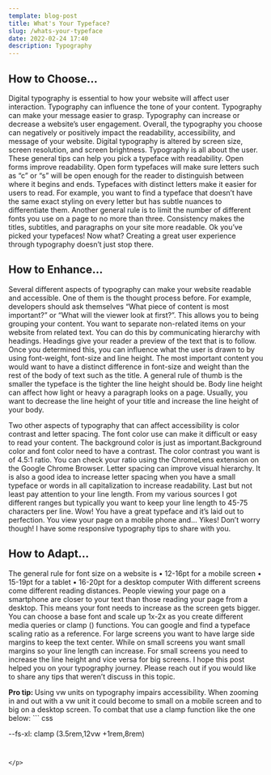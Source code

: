 ```yaml
---
template: blog-post
title: What's Your Typeface?
slug: /whats-your-typeface
date: 2022-02-24 17:40
description: Typography
---
```



## How to Choose…
<p> Digital typography is essential to how your website will affect user interaction. Typography can influence the tone of your content.  Typography can make your message easier to grasp. Typography can increase or decrease a website’s user engagement. Overall, the typography you choose can negatively or positively impact the readability, accessibility, and message of your website.  Digital typography is altered by screen size, screen resolution, and screen brightness. Typography is all about the user. These general tips can help you pick a typeface with readability. Open forms improve readability. Open form typefaces will make sure letters such as “c” or “s” will be open enough for the reader to distinguish between where it begins and ends. Typefaces with distinct letters make it easier for users to read. For example, you want to find a typeface that doesn’t have the same exact styling on every letter but has subtle nuances to differentiate them. Another general rule is to limit the number of different fonts you use on a page to no more than three. Consistency makes the titles, subtitles, and paragraphs on your site more readable.  Ok you’ve picked your typefaces! Now what? Creating a great user experience through typography doesn’t just stop there. </p>


## How to Enhance…


<p> Several different aspects of typography can make your website readable and accessible. One of them is the thought process before. For example, developers should ask themselves “What piece of content is most important?” or “What will the viewer look at first?”.   This allows you to being grouping your content.  You want to separate non-related items on your website from related text. You can do this by communicating hierarchy with headings. Headings give your reader a preview of the text that is to follow. Once you determined this, you can influence what the user is drawn to by using font-weight, font-size and line height. The most important content you would want to have a distinct difference in font-size and weight than the rest of the body of text such as the title. A general rule of thumb is the smaller the typeface is the tighter the line height should be. Body line height can affect how light or heavy a paragraph looks on a page.  Usually, you want to decrease the line height of your title and increase the line height of your body. </p>
<p> Two other aspects of typography that can affect accessibility is color contrast and letter spacing. The font color use can make it difficult or easy to read your content. The background color is just as important.Background color and font color need to have a contrast. The color contrast you want is of 4.5:1 ratio. You can check your ratio using the ChromeLens extension on the Google Chrome Browser. Letter spacing can improve visual hierarchy. It is also a good idea to increase letter spacing when you have a small typeface or words in all capitalization to increase readability. Last but not least pay attention to your line length. From my various sources I got different ranges but typically you want to keep your line length to 45-75 characters per line. Wow! You have a great typeface and it’s laid out to perfection. You view your page on a mobile phone and… Yikes! Don’t worry though! I have some responsive typography tips to share with you.</p>



## How to Adapt…


<p> The general rule for font size on a website is 
•	12-16pt for a mobile screen
•	15-19pt for a tablet
•	16-20pt for a desktop computer
With different screens come different reading distances. People viewing your page on a smartphone are closer to your text than those reading your page from a desktop. This means your font needs to increase as the screen gets bigger. You can choose a base font and scale up 1x-2x as you create different media queries or clamp () functions. You can google and find a typeface scaling ratio as a reference. For large screens you want to have large side margins to keep the text center. While on small screens you want small margins so your line length can increase.  For small screens you need to increase the line height and vice versa for big screens. I hope this post helped you on your typography journey. Please reach out if you would like to share any tips that weren’t discuss in this topic.</p>

<p> <strong> Pro tip: </strong> Using vw units on typography impairs accessibility. When zooming in and out with a vw unit it could become to small on a mobile screen and to big on a desktop screen. To combat that use a clamp function like the one below:
``` css


--fs-xl: clamp (3.5rem,12vw +1rem,8rem)

```


</p>


